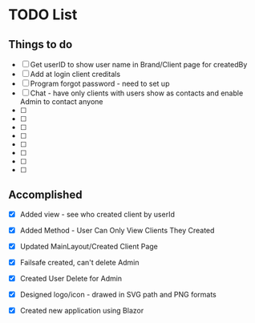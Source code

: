 # TODO List

## Things to do

- [ ] Get userID to show user name in Brand/Client page for createdBy
- [ ] Add at login client creditals
- [ ] Program forgot password - need to set up
- [ ] Chat - have only clients with users show as contacts and enable Admin to contact anyone
- [ ] 
- [ ] 
- [ ] 
- [ ] 
- [ ] 
- [ ] 
- [ ] 
- [ ] 




## Accomplished

- [x] Added view - see who created client by userId
- [x] Added Method - User Can Only View Clients They Created
- [x] Updated MainLayout/Created Client Page
- [x] Failsafe created, can't delete Admin
- [x] Created User Delete for Admin
- [x] Designed logo/icon - drawed in SVG path and PNG formats
- [x] Created new application using Blazor

